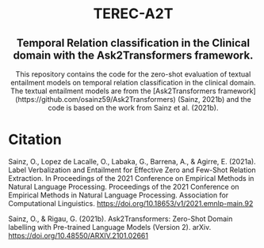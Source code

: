 <h1 align="center">TEREC-A2T</h1>
<h2 align="center">Temporal Relation classification in the Clinical domain with the Ask2Transformers framework.</h2>
<p align="center">
This repository contains the code for the zero-shot evaluation of textual entailment models on temporal relation classification in the clinical domain. The textual entailment models are from the [Ask2Transformers framework](https://github.com/osainz59/Ask2Transformers) (Sainz, 2021b) and the code is based on the work from Sainz et al. (2021b). 

<h1>Citation</h1>

Sainz, O., Lopez de Lacalle, O., Labaka, G., Barrena, A., & Agirre, E. (2021a). Label Verbalization and Entailment for Effective Zero and Few-Shot Relation Extraction. In Proceedings of the 2021 Conference on Empirical Methods in Natural Language Processing. Proceedings of the 2021 Conference on Empirical Methods in Natural Language Processing. Association for Computational Linguistics. https://doi.org/10.18653/v1/2021.emnlp-main.92

Sainz, O., & Rigau, G. (2021b). Ask2Transformers: Zero-Shot Domain labelling with Pre-trained Language Models (Version 2). arXiv. https://doi.org/10.48550/ARXIV.2101.02661
